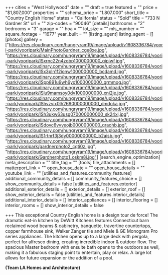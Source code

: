 +++
cities = "West Hollywood"
date = ""
draft = true
featured = ""
price = "$1,807,000"
properties = ""
schema_price = "1.807.000"
short_title = "Country English Home"
states = "California"
status = "Sold"
title = "733 N Gardner St"
url = ""
zip-codes = "90046"
[details]
bathrooms = "2"
bedrooms = "3"
garage = ""
hoa = ""
lot_size = ""
mls_number = ""
square_footage = "1677"
year_built = ""
[listing_agent]
listing_agent = []
[photos]
gallery = ["https://res.cloudinary.com/hungryram19/image/upload/v1608336784/yoori-park/yooripark/MainPhotoGardner_cge8xe.jpg", "https://res.cloudinary.com/hungryram19/image/upload/v1608336784/yoori-park/yooripark/ISxrnc22n4zobp1000000000_qipiwf.jpg", "https://res.cloudinary.com/hungryram19/image/upload/v1608336784/yoori-park/yooripark/ISx3pln1f2ionw1000000000_bcdamd.jpg", "https://res.cloudinary.com/hungryram19/image/upload/v1608336784/yoori-park/yooripark/ISpp891u9wh6yx1000000000_grmmog.jpg", "https://res.cloudinary.com/hungryram19/image/upload/v1608336784/yoori-park/yooripark/ISlu9mamsoy0dv1000000000_xni2je.jpg", "https://res.cloudinary.com/hungryram19/image/upload/v1608336784/yoori-park/yooripark/IShvzvix0lh2690000000000_dmdoka.jpg", "https://res.cloudinary.com/hungryram19/image/upload/v1608336784/yoori-park/yooripark/ISh3ukw63usg070000000000_sk24xj.jpg", "https://res.cloudinary.com/hungryram19/image/upload/v1608336784/yoori-park/yooripark/ISdovc6vvveojb0000000000_qraohb.jpg", "https://res.cloudinary.com/hungryram19/image/upload/v1608336784/yoori-park/yooripark/IS1rtnrf3j3dy00000000000_b2aisb.jpg", "https://res.cloudinary.com/hungryram19/image/upload/v1608336784/yoori-park/yooripark/gardnerphoto2_cqti0z.jpg", "https://res.cloudinary.com/hungryram19/image/upload/v1608336784/yoori-park/yooripark/Gardnerphoto1_oskm8i.jpg"]
[search_engine_optimization]
meta_description = ""
title_tag = ""
[tools]
file_attachments = []
matterport_link = ""
open_house_date = ""
open_house_details = ""
youtube_link = ""
[utilities_and_features.community_features]
additional_community_details = []
community_features_choice = []
show_community_details = false
[utilities_and_features.exterior]
additional_exterior_details = []
exterior_details = []
exterior_roof = []
show_exterior_details = false
[utilities_and_features.interior_details]
additional_interior_details = []
interior_appliances = []
interior_flooring = []
interior_rooms = []
show_interior_details = false

+++
This exceptional Country English home is a design tour de force! The dramatic eat-in kitchen by DeWitt Kitchens features Connecticut barn reclaimed wood beams & cabinetry, banquette, travertine countertops, copper farmhouse sink, Walker Zanger tile and Miele & GE Monogram Pro series appliances. The kitchen opens up to a large deck with pergola, perfect for alfresco dining, creating incredible indoor & outdoor flow. The spacious Master bedroom with ensuite bath opens to the outdoors as well, making it a fabulous staging point to entertain, play or relax. A large lot allows for future expansion or the addition of a pool.

**(Team LA Homes and Architecture)**